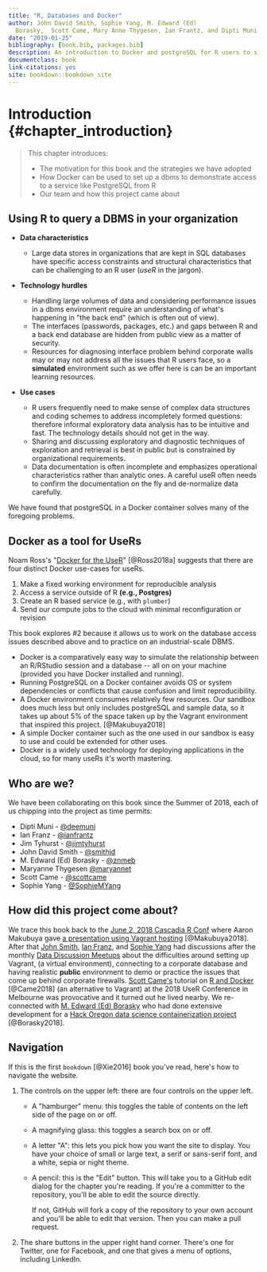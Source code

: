 ```yaml
---
title: "R, Databases and Docker"
author: John David Smith, Sophie Yang, M. Edward (Ed) 
  Borasky,  Scott Came, Mary Anne Thygesen, Ian Frantz, and Dipti Muni
date: "2019-01-25"
bibliography: [book.bib, packages.bib]
description: An introduction to Docker and postgreSQL for R users to simulate use cases behind corporate walls.
documentclass: book
link-citations: yes
site: bookdown::bookdown_site
---
```


# Introduction {#chapter_introduction}

> This chapter introduces:
> 
> * The motivation for this book and the strategies we have adopted
> * How Docker can be used to set up a dbms to demonstrate access to a service like PostgreSQL from R
> * Our team and how this project came about

## Using R to query a DBMS in your organization

* **Data characteristics**
  * Large data stores in organizations that are kept in SQL databases have specific access constraints and structural characteristics that can be challenging to an R user (*useR* in the jargon).  

* **Technology hurdles**
  * Handling large volumes of data and considering performance issues in a dbms environment require an understanding of what's happening in "the back end" (which is often out of view).
  * The interfaces (passwords, packages, etc.) and gaps between R and a back end database are hidden from public view as a matter of security.
  * Resources for diagnosing interface problem behind corporate walls may or may not address all the issues that R users face, so a **simulated** environment such as we offer here is can be an important learning resources.

* **Use cases**
  * R users frequently need to make sense of complex data structures and coding schemes to address incompletely formed questions: therefore informal exploratory data analysis has to be intuitive and fast. The technology details should not get in the way.
  * Sharing and discussing exploratory and diagnostic techniques of exploration and retrieval is best in public but is constrained by organizational requirements.
  * Data documentation is often incomplete and emphasizes operational characteristics rather than analytic ones.  A careful useR often needs to confirm the documentation on the fly and de-normalize data carefully.

We have found that postgreSQL in a Docker container solves many of the foregoing problems.

## Docker as a tool for UseRs

Noam Ross's "[Docker for the UseR](https://nyhackr.blob.core.windows.net/presentations/Docker-for-the-UseR_Noam-Ross.pdf)" [@Ross2018a] suggests that there are four distinct Docker use-cases for useRs.  

1. Make a fixed working environment for reproducible analysis
2. Access a service outside of R **(e.g., Postgres)**
3. Create an R based service (e.g., with `plumber`)
4. Send our compute jobs to the cloud with minimal reconfiguration or revision

This book explores #2 because it allows us to work on the database access issues described above and to practice on an industrial-scale DBMS.  

* Docker is a comparatively easy way to simulate the relationship between an R/RStudio session and a database -- all on on your machine (provided you have Docker installed and running). 
* Running PostgreSQL on a Docker container avoids OS or system dependencies or conflicts that cause confusion and limit reproducibility. 
* A Docker environment consumes relatively few resources.  Our sandbox does much less but only includes postgreSQL and sample data, so it takes up about 5% of the space taken up by the Vagrant environment that inspired this project. [@Makubuya2018]
* A simple Docker container such as the one used in our sandbox is easy to use and could be extended for other uses.
* Docker is a widely used technology for deploying applications in the cloud, so for many useRs it's worth mastering.

## Who are we?

We have been collaborating on this book since the Summer of 2018, each of us chipping into the project as time permits:

* Dipti Muni - [\@deemuni](https://github.com/deemuni)
* Ian Franz - [\@ianfrantz](https://github.com/ianfrantz)
* Jim Tyhurst - [\@jimtyhurst](https://github.com/jimtyhurst)
* John David Smith - [\@smithjd](https://github.com/smithjd)
* M. Edward (Ed) Borasky - [\@znmeb](https://github.com/znmeb)
* Maryanne Thygesen [\@maryannet](https://github.com/maryannet)
* Scott Came - [\@scottcame](https://github.com/scottcame)
* Sophie Yang - [\@SophieMYang](https://github.com/SophieMYang)

## How did this project come about?

We trace this book back to the [June 2, 2018 Cascadia R Conf](https://cascadiarconf.com/) where Aaron Makubuya gave [a presentation using Vagrant hosting](https://github.com/Cascadia-R/Using_R_With_Databases) [@Makubuya2018].  After that [John Smith](https://github.com/smithjd), [Ian Franz](https://github.com/ianfrantz), and [Sophie Yang](https://github.com/SophieMYang) had discussions after the monthly [Data Discussion Meetups](https://www.meetup.com/Portland-Data-Science-Group/events/fxvhbnywmbgb/) about the difficulties around setting up Vagrant, (a virtual environment), connecting to a corporate database and having realistic **public** environment to demo or practice the issues that come up behind corporate firewalls. [Scott Came's](https://github.com/scottcame) tutorial on [R and Docker](http://www.cascadia-analytics.com/2018/07/21/docker-r-p1.html) [@Came2018] (an alternative to Vagrant) at the 2018 UseR Conference in Melbourne was provocative and it turned out he lived nearby.  We re-connected with [M. Edward (Ed) Borasky](https://github.com/znmeb) who had done extensive development for a [Hack Oregon data science containerization project](https://github.com/hackoregon/data-science-pet-containers) [@Borasky2018].

## Navigation
If this is the first `bookdown` [@Xie2016] book you've read, here's how to navigate the website.

1. The controls on the upper left: there are four controls on the upper left.

    * A "hamburger" menu: this toggles the table of contents on the left side of the page on or off.
    * A magnifying glass: this toggles a search box on or off.
    * A letter "A": this lets you pick how you want the site to display. You have your choice of small or large text, a serif or sans-serif font, and a white, sepia or night theme.
    * A pencil: this is the "Edit" button. This will take you to a GitHub edit dialog for the chapter you're reading. If you're a committer to the repository, you'll be able to edit the source directly. 
    
        If not, GitHub will fork a copy of the repository to your own account and you'll be able to edit that version. Then you can make a pull request.
    
2. The share buttons in the upper right hand corner. There's one for Twitter, one for Facebook, and one that gives a menu of options, including LinkedIn.


